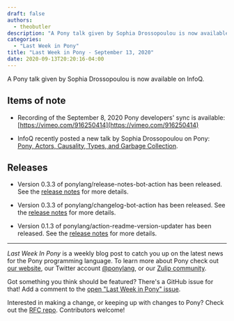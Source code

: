 ```yaml
---
draft: false
authors:
  - theobutler
description: "A Pony talk given by Sophia Drossopoulou is now available on InfoQ."
categories:
  - "Last Week in Pony"
title: "Last Week in Pony - September 13, 2020"
date: 2020-09-13T20:20:16-04:00
---
```


A Pony talk given by Sophia Drossopoulou is now available on InfoQ.
<!-- more -->

## Items of note

- Recording of the September 8, 2020 Pony developers' sync is available: [https://vimeo.com/916250414](https://vimeo.com/916250414)

- InfoQ recently posted a new talk by Sophia Drossopoulou on Pony: [Pony, Actors, Causality, Types, and Garbage Collection](https://www.infoq.com/presentations/pony-types-garbage-collection/).

## Releases

- Version 0.3.3 of ponylang/release-notes-bot-action has been released.
See the [release notes](https://github.com/ponylang/release-notes-bot-action/releases/tag/0.3.3) for more details.

- Version 0.3.3 of ponylang/changelog-bot-action has been released.
See the [release notes](https://github.com/ponylang/changelog-bot-action/releases/tag/0.3.3) for more details.

- Version 0.1.3 of ponylang/action-readme-version-updater has been released.
See the [release notes](https://github.com/ponylang/action-readme-version-updater/releases/tag/0.1.3) for more details.

---

_Last Week In Pony_ is a weekly blog post to catch you up on the latest news for the Pony programming language. To learn more about Pony check out [our website](https://ponylang.io), our Twitter account [@ponylang](https://twitter.com/ponylang), or our [Zulip community](https://ponylang.zulipchat.com).

Got something you think should be featured? There's a GitHub issue for that! Add a comment to the [open "Last Week in Pony" issue](https://github.com/ponylang/ponylang.github.io/issues?q=is%3Aissue+is%3Aopen+label%3Alast-week-in-pony).

Interested in making a change, or keeping up with changes to Pony? Check out the [RFC repo](https://github.com/ponylang/rfcs). Contributors welcome!

